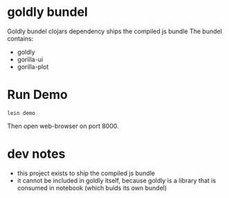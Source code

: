 # goldly bundel

Goldly bundel clojars dependency ships the compiled js bundle 
The bundel contains:
- goldly
- gorilla-ui
- gorilla-plot


# Run Demo

```
lein demo
```

Then open web-browser on port 8000.

# dev notes

- this project exists to ship the compiled js bundle
- it cannot be included in goldly itself, because goldly is a library
  that is consumed in notebook (which buids its own bundel)
  